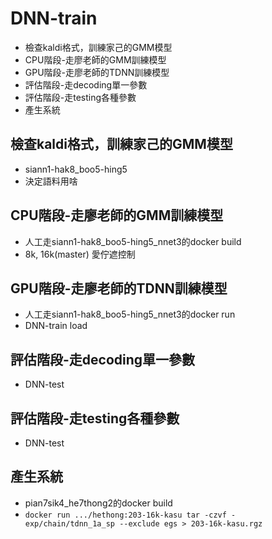 # DNN-train

* 檢查kaldi格式，訓練家己的GMM模型
* CPU階段-走廖老師的GMM訓練模型
* GPU階段-走廖老師的TDNN訓練模型
* 評估階段-走decoding單一參數
* 評估階段-走testing各種參數
* 產生系統


## 檢查kaldi格式，訓練家己的GMM模型
* siann1-hak8_boo5-hing5
* 決定語料用啥

## CPU階段-走廖老師的GMM訓練模型
* 人工走siann1-hak8_boo5-hing5_nnet3的docker build
* 8k, 16k(master) 愛佇遮控制

## GPU階段-走廖老師的TDNN訓練模型
* 人工走siann1-hak8_boo5-hing5_nnet3的docker run
* DNN-train load

## 評估階段-走decoding單一參數
* DNN-test

## 評估階段-走testing各種參數
* DNN-test

## 產生系統
* pian7sik4_he7thong2的docker build
* `docker run .../hethong:203-16k-kasu tar -czvf - exp/chain/tdnn_1a_sp --exclude egs > 203-16k-kasu.rgz`
